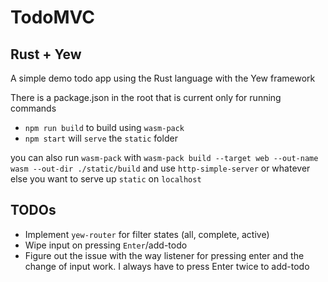 # TodoMVC
## Rust + Yew

A simple demo todo app using the Rust language with the Yew framework

There is a package.json in the root that is current only for running commands
- `npm run build` to build using `wasm-pack`
- `npm start` will `serve` the `static` folder
 
you can also run `wasm-pack` with `wasm-pack build --target web --out-name wasm --out-dir ./static/build`
and use `http-simple-server` or whatever else you want to serve up `static` on `localhost`

## TODOs
- Implement `yew-router` for filter states (all, complete, active)
- Wipe input on pressing `Enter`/add-todo
- Figure out the issue with the way listener for pressing enter and the change of input work. I always have to press Enter twice to add-todo

